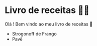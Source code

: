 # Livro de receitas :woman_cook:

Olá ! Bem vindo ao meu livro de receitas :handshake:

- Strogonoff de Frango 
- Pavê



